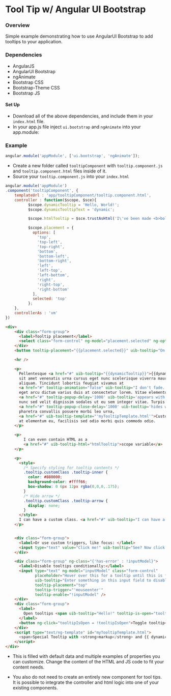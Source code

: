 # Tool Tip w/ Angular UI Bootstrap

### Overview
Simple example demonstrating how to use AngularUI Bootstrap to add tooltips to your application.

### Dependencies

* AngularJS
* AngularUI Bootstrap
* ngAnimate
* Bootstrap CSS
* Bootstrap-Theme CSS
* Bootstrap JS

#### Set Up
* Download all of the above dependencies, and include them in your `index.html` file.
* In your app.js file inject `ui.bootstrap` and `ngAnimate` into your app.module:

### Example

```javascript
angular.module('appModule', ['ui.bootstrap', 'ngAnimate']);
```
* Create a new folder called `tooltipComponent` with `tooltip.component.js` and `tooltip.component.html` files inside of it.
* Source your `tooltip.component.js` into your `index.html`

```JavaScript
angular.module('appModule')
.component('tooltipComponent', {
	templateUrl : 'app/tooltipComponent/tooltip.component.html',
	controller : function($scope, $sce){
		  $scope.dynamicTooltip = 'Hello, World!';
		  $scope.dynamicTooltipText = 'dynamic';

		  $scope.htmlTooltip = $sce.trustAsHtml('I\'ve been made <b>bold</b>!');

		  $scope.placement = {
		    options: [
		      'top',
		      'top-left',
		      'top-right',
		      'bottom',
		      'bottom-left',
		      'bottom-right',
		      'left',
		      'left-top',
		      'left-bottom',
		      'right',
		      'right-top',
		      'right-bottom'
		    ],
		    selected: 'top'
		  };
	},
	controllerAs : 'vm'
})
```

```html
<div>
    <div class="form-group">
      <label>Tooltip placement</label>
      <select class="form-control" ng-model="placement.selected" ng-options="o as o for o in placement.options"></select>
    </div>
    <button tooltip-placement="{{placement.selected}}" uib-tooltip="On the {{placement.selected}}" type="button" class="btn btn-default">Tooltip {{placement.selected}}</button>

    <hr />

    <p>
      Pellentesque <a href="#" uib-tooltip="{{dynamicTooltip}}">{{dynamicTooltipText}}</a>,
      sit amet venenatis urna cursus eget nunc scelerisque viverra mauris, in
      aliquam. Tincidunt lobortis feugiat vivamus at
      <a href="#" tooltip-animation="false" uib-tooltip="I don't fade. :-(">fading</a>
      eget arcu dictum varius duis at consectetur lorem. Vitae elementum curabitur
      <a href="#" tooltip-popup-delay='1000' uib-tooltip='appears with delay'>show delay</a>
      nunc sed velit dignissim sodales ut eu sem integer vitae. Turpis egestas
      <a href="#" tooltip-popup-close-delay='1000' uib-tooltip='hides with delay'>hide delay</a>
      pharetra convallis posuere morbi leo urna,
      <a href="#" uib-tooltip-template="'myTooltipTemplate.html'">Custom template</a>
      at elementum eu, facilisis sed odio morbi quis commodo odio.
    </p>

    <p>
        I can even contain HTML as a
        <a href="#" uib-tooltip-html="htmlTooltip">scope variable</a>
    </p>

    <p>
      <style>
        /* Specify styling for tooltip contents */
        .tooltip.customClass .tooltip-inner {
          color: #880000;
          background-color: #ffff66;
          box-shadow: 0 6px 12px rgba(0,0,0,.175);
        }
        /* Hide arrow */
        .tooltip.customClass .tooltip-arrow {
          display: none;
        }
      </style>
      I can have a custom class. <a href="#" uib-tooltip="I can have a custom class applied to me!" tooltip-class="customClass">Check me out!</a>
    </p>


    <div class="form-group">
      <label>Or use custom triggers, like focus: </label>
      <input type="text" value="Click me!" uib-tooltip="See? Now click away..." tooltip-trigger="'focus'" tooltip-placement="right" class="form-control" />
    </div>

    <div class="form-group" ng-class="{'has-error' : !inputModel}">
      <label>Disable tooltips conditionally:</label>
      <input type="text" ng-model="inputModel" class="form-control"
             placeholder="Hover over this for a tooltip until this is filled"
             uib-tooltip="Enter something in this input field to disable this tooltip"
             tooltip-placement="top"
             tooltip-trigger="'mouseenter'"
             tooltip-enable="!inputModel" />
    </div>
    <div class="form-group">
      <label>
        Open tooltips <span uib-tooltip="Hello!" tooltip-is-open="tooltipIsOpen" tooltip-placement="bottom">conditionally.</span>
      </label>
      <button ng-click="tooltipIsOpen = !tooltipIsOpen">Toggle tooltip</button>
    </div>
    <script type="text/ng-template" id="myTooltipTemplate.html">
      <span>Special Tooltip with <strong>markup</strong> and {{ dynamicTooltipText }}</span>
    </script>
</div>
```

* This is filled with default data and multiple examples of properties you can customize. Change the content of the HTML and JS code to fit your content needs.

* You also do not need to create an entirely new component for tool tips. It is possible to integrate the controller and html logic into one of your existing components.
